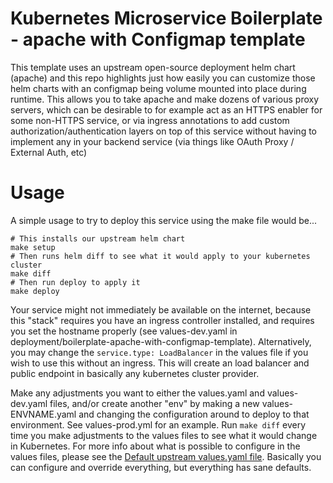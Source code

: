 # Kubernetes Microservice Boilerplate - apache with Configmap template

This template uses an upstream open-source deployment helm chart (apache) and this 
repo highlights just how easily you can customize those helm charts with an configmap
being volume mounted into place during runtime.  This allows you to take apache
and make dozens of various proxy servers, which can be desirable to for example act
as an HTTPS enabler for some non-HTTPS service, or via ingress annotations to add 
custom authorization/authentication layers on top of this service without having
to implement any in your backend service (via things like OAuth Proxy / External Auth, etc)

# Usage

A simple usage to try to deploy this service using the make file would be...

```
# This installs our upstream helm chart
make setup
# Then runs helm diff to see what it would apply to your kubernetes cluster
make diff
# Then run deploy to apply it
make deploy
```

Your service might not immediately be available on the internet, because this "stack" requires you have an ingress controller installed, and requires you set the hostname properly (see values-dev.yaml in deployment/boilerplate-apache-with-configmap-template).  Alternatively, you may change the `service.type: LoadBalancer` in the values file if you wish to use this without an ingress.  This will create an load balancer and public endpoint in basically any kubernetes cluster provider.

Make any adjustments you want to either the values.yaml and values-dev.yaml files, and/or create another "env" by making a new values-ENVNAME.yaml and changing the configuration around to deploy to that environment.  See values-prod.yml for an example.  Run `make diff` every time you make adjustments to the values files to see what it would change in Kubernetes.  For more info about what is possible to configure in the values files, please see the [Default upstream values.yaml file](https://github.com/DevOps-Nirvana/Universal-Kubernetes-Helm-Charts/blob/master/charts/deployment/values.yaml). Basically you can configure and override everything, but everything has sane defaults.
